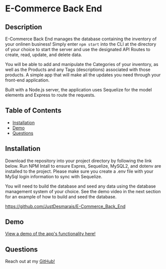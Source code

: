 # E-Commerce Back End

## Description

E-Commerce Back End manages the database containing the inventory of your onlinen business!  Simply enter ```npm start``` into the CLI at the directory of your choice to start the server and use the designated API Routes to create, read, update, and delete data.

You will be able to add and manipulate the Categories of your inventory, as well as the Products and any Tags (descriptions) associated with those products.  A simple app that will make all the updates you need through your front-end application.

Built with a Node.js server, the application uses Sequelize for the model elements and Express to route the requests.

## Table of Contents
* [Installation](#Installation)
* [Demo](#Demo)
* [Questions](#Questions)

## Installation <a id="Installation"></a>

Download the repository into your project directory by following the link below.  Run NPM Intall to ensure Expres, Sequelize, MySQL2, and dotenv are installed to the project. Please make sure you create a .env file with your MySql login information to sync with Sequelize. 

You will need to build the database and seed any data using the database management system of your choice.  See the demo video in the next section for an example of how to build and seed the database.

https://github.com/JustDesmarais/E-Commerce_Back_End


## Demo <a id="Demo"></a>

[View a demo of the app's functionality here!](https://drive.google.com/file/d/1qRc9rgnkJW86pyGV2kVfPxOtWa9-gnAa/view?usp=sharing)


## Questions <a id="Questions"></a>

Reach out at my [GitHub!](https://github.com/JustDesmarais)